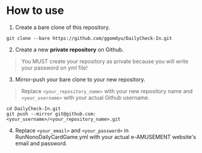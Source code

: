 # How to use
1. Create a bare clone of this repository.
```
git clone --bare https://github.com/ggomdyu/DailyCheck-In.git
```

2. Create a new **private repository** on Github.
> You MUST create your repository as private because you will write your password on yml file!

3. Mirror-push your bare clone to your new repository.
>Replace `<your_repository_name>` with your new repository name and `<your_username>` with your actual Github username.
```
cd DailyCheck-In.git
git push --mirror git@github.com:<your_username>/<your_repository_name>.git
```

4. Replace `<your_email>` and `<your_password>` in RunNonoDailyCardGame.yml with your actual 
e-AMUSEMENT website's email and password.
